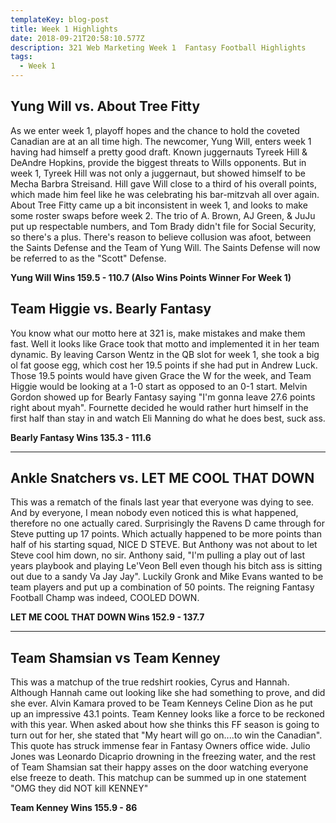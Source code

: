 ```yaml
---
templateKey: blog-post
title: Week 1 Highlights
date: 2018-09-21T20:58:10.577Z
description: 321 Web Marketing Week 1  Fantasy Football Highlights
tags:
  - Week 1
---
```

## Yung Will vs. About Tree Fitty



As we enter week 1, playoff hopes and the chance to hold the coveted Canadian are at an all time high. The newcomer, Yung Will, enters week 1 having had himself a pretty good draft. Known juggernauts Tyreek Hill & DeAndre Hopkins, provide the biggest threats to Wills opponents. But in week 1, Tyreek Hill was not only a juggernaut, but showed himself to be Mecha Barbra Streisand. Hill gave Will close to a third of his overall points, which made him feel like he was celebrating his bar-mitzvah all over again. About Tree Fitty came up a bit inconsistent in week 1, and looks to make some roster swaps before week 2. The trio of A. Brown, AJ Green, & JuJu put up respectable numbers, and Tom Brady didn't file for Social Security, so there's a plus. There's reason to believe collusion was afoot, between the Saints Defense and the Team of Yung Will. The Saints Defense will now be referred to as the "Scott" Defense.

**Yung Will Wins 159.5 - 110.7 (Also Wins Points Winner For Week 1)**



## Team Higgie vs. Bearly Fantasy

You know what our motto here at 321 is, make mistakes and make them fast. Well it looks like Grace took that motto and implemented it in her team dynamic. By leaving Carson Wentz in the QB slot for week 1, she took a big ol fat goose egg, which cost her 19.5 points if she had put in Andrew Luck. Those 19.5 points would have given Grace the W for the week, and Team Higgie would be looking at a 1-0 start as opposed to an 0-1 start. Melvin Gordon showed up for Bearly Fantasy saying "I'm gonna leave 27.6 points right about myah". Fournette decided he would rather hurt himself in the first half than stay in and watch Eli Manning do what he does best, suck ass.

**Bearly Fantasy Wins 135.3 - 111.6**

****

## Ankle Snatchers vs. LET ME COOL THAT DOWN



This was a rematch of the finals last year that everyone was dying to see. And by everyone, I mean nobody even noticed this is what happened, therefore no one actually cared. Surprisingly the Ravens D came through for Steve putting up 17 points. Which actually happened to be more points than half of his starting squad, NICE D STEVE. But Anthony was not about to let Steve cool him down, no sir. Anthony said, "I'm pulling a play out of last years playbook and playing Le'Veon Bell even though his bitch ass is sitting out due to a sandy Va Jay Jay". Luckily Gronk and Mike Evans wanted to be team players and put up a combination of 50 points. The reigning Fantasy Football Champ was indeed, COOLED DOWN.

**LET ME COOL THAT DOWN Wins 152.9 - 137.7**

****

## Team Shamsian vs Team Kenney



This was a matchup of the true redshirt rookies, Cyrus and Hannah. Although Hannah came out looking like she had something to prove, and did she ever. Alvin Kamara proved to be Team Kenneys Celine Dion as he put up an impressive 43.1 points. Team Kenney looks like a force to be reckoned with this year. When asked about how she thinks this FF season is going to turn out for her, she stated that "My heart will go on....to win the Canadian". This quote has struck immense fear in Fantasy Owners office wide. Julio Jones was Leonardo Dicaprio drowning in the freezing water, and the rest of Team Shamsian sat their happy asses on the door watching everyone else freeze to death. This matchup can be summed up in one statement "OMG they did NOT kill KENNEY"

**Team Kenney Wins 155.9 - 86**
